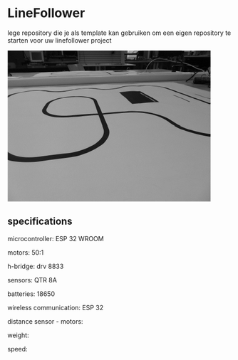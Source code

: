# LineFollower

lege repository die je als template kan gebruiken om een eigen repository te starten voor uw linefollower project

![A description of my image](images/empty.png)

  
## specifications

microcontroller: ESP 32 WROOM

motors: 50:1

h-bridge: drv 8833

sensors: QTR 8A

batteries: 18650

wireless communication: ESP 32

distance sensor - motors:

weight:

speed: 

